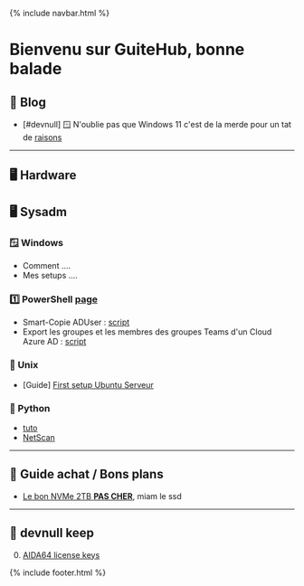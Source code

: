 {% include navbar.html %}

# Bienvenu sur GuiteHub, bonne balade

## 📰 Blog
- [#devnull] 🪟 N'oublie pas que Windows 11 c'est de la merde pour un tat de <span style="text-decoration: underline">[raisons](./pages/blog/winpoop11.md)</span>

---

## 🖥 Hardware



## 🖥️ Sysadm  
  
### 🪟 Windows 
- Comment ....
- Mes setups ....

### 1️⃣ PowerShell [page](./pages/powershell.md)
- Smart-Copie ADUser : [script]()
- Export les groupes et les membres des groupes Teams d'un Cloud Azure AD : [script]()

### 🐧 Unix
- [Guide] [First setup Ubuntu Serveur](./pages/guides/ubuntu_first_setup.md)


### 🐍 Python
- [tuto](../py_start_guide/fu.py)
- [NetScan]()

---

## 🤑 Guide achat / Bons plans
- [Le bon NVMe 2TB **PAS CHER**](https://www.amazon.fr/gp/product/B08GVDNTGJ/ref=ppx_yo_dt_b_asin_title_o00_s00?ie=UTF8&psc=1), miam le ssd 

---

## 👾 devnull keep
0. [AIDA64 license keys](https://gist.github.com/thegreatestminer/af7a7d6cb3cafc0c5c146999c687d58d)

{% include footer.html %}
